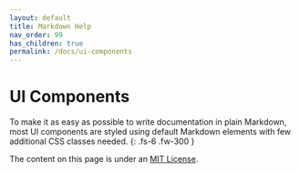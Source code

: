 ```yaml
---
layout: default
title: Markdown Help
nav_order: 99
has_children: true
permalink: /docs/ui-components
---
```


# UI Components

To make it as easy as possible to write documentation in plain Markdown, most UI components are styled using default Markdown elements with few additional CSS classes needed.
{: .fs-6 .fw-300 }


The content on this page is under an [MIT License](https://github.com/just-the-docs/just-the-docs/blob/main/LICENSE.txt).